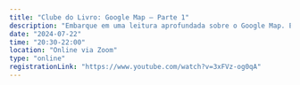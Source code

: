 ```yaml
---
title: "Clube do Livro: Google Map — Parte 1"
description: "Embarque em uma leitura aprofundada sobre o Google Map. Explore as inovações e desafios dessa ferramenta que transformou a experiência de localização e navegação, compreendendo seus impactos e avanços tecnológicos."
date: "2024-07-22"
time: "20:30-22:00"
location: "Online via Zoom"
type: "online"
registrationLink: "https://www.youtube.com/watch?v=3xFVz-og0qA"
---
```

